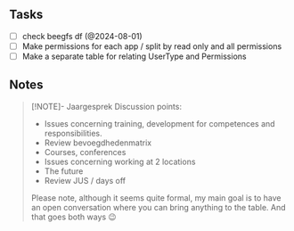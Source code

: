 ## Tasks

- [ ] check beegfs df (@2024-08-01)
- [ ] Make permissions for each app / split by read only and all permissions
- [ ] Make a separate table for relating UserType and Permissions

## Notes

> [!NOTE]- Jaargesprek
> Discussion points:
> - Issues concerning training, development for competences and responsibilities.
> -  Review bevoegdhedenmatrix
> - Courses, conferences
> - Issues concerning working at 2 locations
> - The future
> - Review JUS / days off
> 
> Please note, although it seems quite formal, my main goal is to have an open conversation where you can bring anything to the table. And that goes both ways 😉
